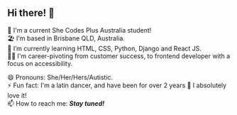 ## Hi there! 👋


<!--
**AshleighCodes/AshleighCodes** is a ✨ _special_ ✨ repository because its `README.md` (this file) appears on your GitHub profile.

Here are some ideas to get you started:
-->

<!--
- 🔭 I’m currently working on...
-->
💜 I'm a current She Codes Plus Australia student!<br/>
🏖️ I'm based in Brisbane QLD, Australia.<br/>
🌱 I’m currently learning HTML, CSS, Python, Django and React JS.<br/>
👩‍💻 I'm career-pivoting from customer success, to frontend developer with a focus on accessibility.<br/>
<!--
- 👯 I’m looking to collaborate on ...
- 🤔 I’m looking for help with ...
- 💬 Ask me about ...
-->

😄 Pronouns: She/Her/Hers/Autistic.<br/>
⚡️ Fun fact: I'm a latin dancer, and have been for over 2 years 💃 I absolutely love it!<br/>
📫 How to reach me: ***Stay tuned!***<br/>

